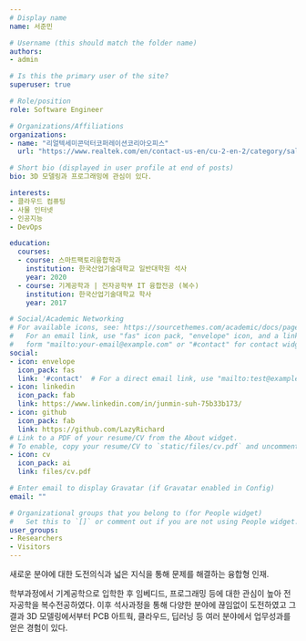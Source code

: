 ```yaml
---
# Display name
name: 서준민

# Username (this should match the folder name)
authors:
- admin

# Is this the primary user of the site?
superuser: true

# Role/position
role: Software Engineer

# Organizations/Affiliations
organizations:
- name: "리얼텍세미콘덕터코퍼레이션코리아오피스"
  url: "https://www.realtek.com/en/contact-us-en/cu-2-en-2/category/sales-2-korea-en"

# Short bio (displayed in user profile at end of posts)
bio: 3D 모델링과 프로그래밍에 관심이 있다.

interests:
- 클라우드 컴퓨팅
- 사물 인터넷
- 인공지능
- DevOps

education:
  courses:
  - course: 스마트팩토리융합학과
    institution: 한국산업기술대학교 일반대학원 석사
    year: 2020
  - course: 기계공학과 | 전자공학부 IT 융합전공 (복수)
    institution: 한국산업기술대학교 학사
    year: 2017

# Social/Academic Networking
# For available icons, see: https://sourcethemes.com/academic/docs/page-builder/#icons
#   For an email link, use "fas" icon pack, "envelope" icon, and a link in the
#   form "mailto:your-email@example.com" or "#contact" for contact widget.
social:
- icon: envelope
  icon_pack: fas
  link: '#contact'  # For a direct email link, use "mailto:test@example.org".
- icon: linkedin
  icon_pack: fab
  link: https://www.linkedin.com/in/junmin-suh-75b33b173/
- icon: github
  icon_pack: fab
  link: https://github.com/LazyRichard
# Link to a PDF of your resume/CV from the About widget.
# To enable, copy your resume/CV to `static/files/cv.pdf` and uncomment the lines below.
- icon: cv
  icon_pack: ai
  link: files/cv.pdf

# Enter email to display Gravatar (if Gravatar enabled in Config)
email: ""

# Organizational groups that you belong to (for People widget)
#   Set this to `[]` or comment out if you are not using People widget.
user_groups:
- Researchers
- Visitors
---
```


새로운 분야에 대한 도전의식과 넓은 지식을 통해 문제를 해결하는 융합형 인재.

학부과정에서 기계공학으로 입학한 후 임베디드, 프로그래밍 등에 대한 관심이 높아 전자공학을 복수전공하였다. 이후 석사과정을 통해 다양한 분야에 끊임없이 도전하였고 그 결과 3D 모델링에서부터 PCB 아트웍, 클라우드, 딥러닝 등 여러 분야에서 업무성과를 얻은 경험이 있다.
